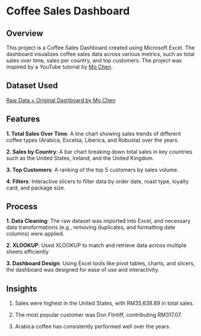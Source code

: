 # Coffee Sales Dashboard

## Overview
This project is a Coffee Sales Dashboard created using Microsoft Excel. The dashboard visualizes coffee sales data across various metrics, such as total sales over time, sales per country, and top customers. The project was inspired by a YouTube tutorial by <a href="https://www.youtube.com/watch?v=m13o5aqeCbM">Mo Chen</a>.


## Dataset Used
<a href="https://github.com/mochen862/excel-project-coffee-sales">Raw Data + Original Dashboard by Mo Chen</a>


## Features
<b>1. Total Sales Over Time</b>: A line chart showing sales trends of different coffee types (Arabica, Excelsa, Liberica, and Robusta) over the years.

<b>2. Sales by Country</b>: A bar chart breaking down total sales in key countries such as the United States, Ireland, and the United Kingdom.

<b>3. Top Customers</b>: A ranking of the top 5 customers by sales volume.

<b>4. Filters</b>: Interactive slicers to filter data by order date, roast type, loyalty card, and package size.


## Process
<b>1. Data Cleaning</b>: The raw dataset was imported into Excel, and necessary data transformations (e.g., removing duplicates, and formatting date columns) were applied.
   
<b>2. XLOOKUP</b>: Used XLOOKUP to match and retrieve data across multiple sheets efficiently
   
<b>3. Dashboard Design</b>: Using Excel tools like pivot tables, charts, and slicers, the dashboard was designed for ease of use and interactivity.


## Insights
1. Sales were highest in the United States, with RM35,638.89 in total sales.

2. The most popular customer was Don Flintiff, contributing RM317.07.

3. Arabica coffee has consistently performed well over the years.
